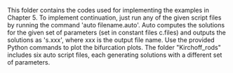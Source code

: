 This folder contains the codes used for implementing the examples in Chapter 5. To implement continuation, just run any of the given script files by running the command 'auto filename.auto'. Auto computes the solutions for the given set of parameters (set in constant files c.files) and outputs the solutions as 's.xxx', where xxx is the output file name. Use the provided Python commands to plot the bifurcation plots. The folder "Kirchoff_rods" includes six auto script files, each generating solutions with a different set of parameters.


